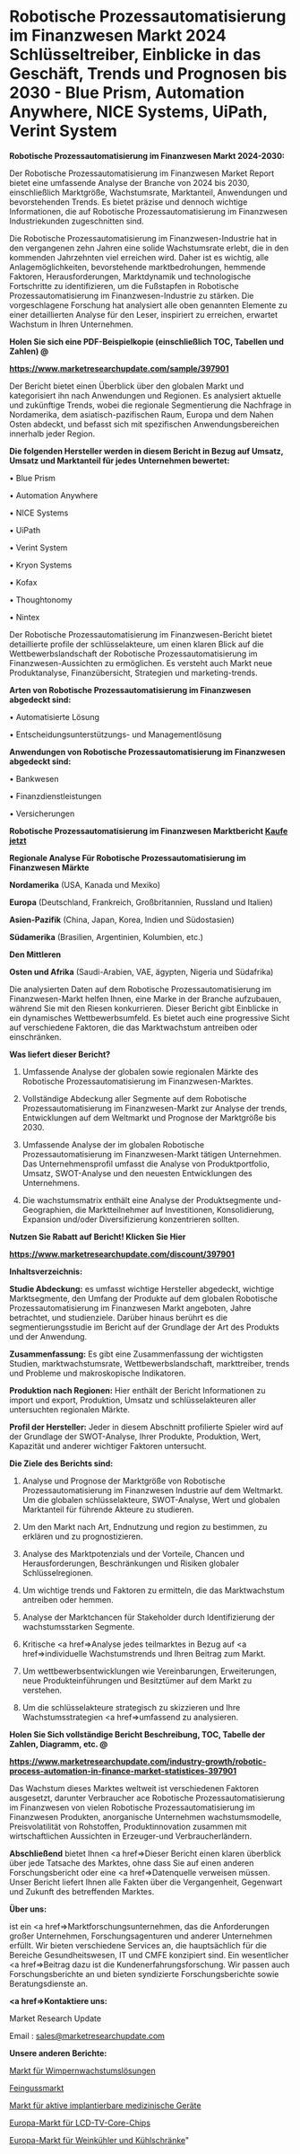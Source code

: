 # Robotische Prozessautomatisierung im Finanzwesen Markt 2024 Schlüsseltreiber, Einblicke in das Geschäft, Trends und Prognosen bis 2030 - Blue Prism, Automation Anywhere, NICE Systems, UiPath, Verint System

<strong>Robotische Prozessautomatisierung im Finanzwesen Markt 2024-2030:</strong>

Der Robotische Prozessautomatisierung im Finanzwesen Market Report bietet eine umfassende Analyse der Branche von 2024 bis 2030, einschließlich Marktgröße, Wachstumsrate, Marktanteil, Anwendungen und bevorstehenden Trends. Es bietet präzise und dennoch wichtige Informationen, die auf Robotische Prozessautomatisierung im Finanzwesen Industriekunden zugeschnitten sind.

Die Robotische Prozessautomatisierung im Finanzwesen-Industrie hat in den vergangenen zehn Jahren eine solide Wachstumsrate erlebt, die in den kommenden Jahrzehnten viel erreichen wird. Daher ist es wichtig, alle Anlagemöglichkeiten, bevorstehende marktbedrohungen, hemmende Faktoren, Herausforderungen, Marktdynamik und technologische Fortschritte zu identifizieren, um die Fußstapfen in Robotische Prozessautomatisierung im Finanzwesen-Industrie zu stärken. Die vorgeschlagene Forschung hat analysiert alle oben genannten Elemente zu einer detaillierten Analyse für den Leser, inspiriert zu erreichen, erwartet Wachstum in Ihren Unternehmen.



<strong>Holen Sie sich eine PDF-Beispielkopie (einschließlich TOC, Tabellen und Zahlen) @
</strong>

<strong><a href=https://www.marketresearchupdate.com/sample/397901>

<strong>https://www.marketresearchupdate.com/sample/397901</u></font></a></strong></strong>

Der Bericht bietet einen Überblick über den globalen Markt und kategorisiert ihn nach Anwendungen und Regionen. Es analysiert aktuelle und zukünftige Trends, wobei die regionale Segmentierung die Nachfrage in Nordamerika, dem asiatisch-pazifischen Raum, Europa und dem Nahen Osten abdeckt, und befasst sich mit spezifischen Anwendungsbereichen innerhalb jeder Region.



<strong>Die folgenden Hersteller werden in diesem Bericht in Bezug auf Umsatz, Umsatz und Marktanteil für jedes Unternehmen bewertet:</strong>

• Blue Prism

• Automation Anywhere

• NICE Systems

• UiPath

• Verint System

• Kryon Systems

• Kofax

• Thoughtonomy

• Nintex

Der Robotische Prozessautomatisierung im Finanzwesen-Bericht bietet detaillierte profile der schlüsselakteure, um einen klaren Blick auf die Wettbewerbslandschaft der Robotische Prozessautomatisierung im Finanzwesen-Aussichten zu ermöglichen. Es versteht auch Markt neue Produktanalyse, Finanzübersicht, Strategien und marketing-trends.



<strong>Arten von Robotische Prozessautomatisierung im Finanzwesen abgedeckt sind:</strong>

• Automatisierte Lösung

• Entscheidungsunterstützungs- und Managementlösung



<strong>Anwendungen von Robotische Prozessautomatisierung im Finanzwesen abgedeckt sind:</strong>

• Bankwesen

• Finanzdienstleistungen

• Versicherungen



<strong>Robotische Prozessautomatisierung im Finanzwesen Marktbericht <a href=https://www.marketresearchupdate.com/buynow/397901>Kaufe jetzt</a></strong>



<strong>Regionale Analyse Für Robotische Prozessautomatisierung im Finanzwesen Märkte</strong>



<strong>Nordamerika</strong> (USA, Kanada und Mexiko)



<strong>Europa</strong> (Deutschland, Frankreich, Großbritannien, Russland und Italien)



<strong>Asien-Pazifik</strong> (China, Japan, Korea, Indien und Südostasien)



<strong>Südamerika</strong> (Brasilien, Argentinien, Kolumbien, etc.)



<strong>Den Mittleren</strong> 

<strong>Osten und Afrika</strong> (Saudi-Arabien, VAE, ägypten, Nigeria und Südafrika)

Die analysierten Daten auf dem Robotische Prozessautomatisierung im Finanzwesen-Markt helfen Ihnen, eine Marke in der Branche aufzubauen, während Sie mit den Riesen konkurrieren. Dieser Bericht gibt Einblicke in ein dynamisches Wettbewerbsumfeld. Es bietet auch eine progressive Sicht auf verschiedene Faktoren, die das Marktwachstum antreiben oder einschränken.



<strong>Was liefert dieser Bericht?</strong>

1. Umfassende Analyse der globalen sowie regionalen Märkte des Robotische Prozessautomatisierung im Finanzwesen-Marktes.

2. Vollständige Abdeckung aller Segmente auf dem Robotische Prozessautomatisierung im Finanzwesen-Markt zur Analyse der trends, Entwicklungen auf dem Weltmarkt und Prognose der Marktgröße bis 2030.

3. Umfassende Analyse der im globalen Robotische Prozessautomatisierung im Finanzwesen-Markt tätigen Unternehmen. Das Unternehmensprofil umfasst die Analyse von Produktportfolio, Umsatz, SWOT-Analyse und den neuesten Entwicklungen des Unternehmens.

4. Die wachstumsmatrix enthält eine Analyse der Produktsegmente und-Geographien, die Marktteilnehmer auf Investitionen, Konsolidierung, Expansion und/oder Diversifizierung konzentrieren sollten.



<strong>Nutzen Sie Rabatt auf Bericht! Klicken Sie Hier
</strong>

<strong><a href=https://www.marketresearchupdate.com/discount/397901>https://www.marketresearchupdate.com/discount/397901</b></u></font></strong></a>



<strong>Inhaltsverzeichnis:</strong>



<strong>Studie Abdeckung:</strong> es umfasst wichtige Hersteller abgedeckt, wichtige Marktsegmente, den Umfang der Produkte auf dem globalen Robotische Prozessautomatisierung im Finanzwesen Markt angeboten, Jahre betrachtet, und studienziele. Darüber hinaus berührt es die segmentierungsstudie im Bericht auf der Grundlage der Art des Produkts und der Anwendung.



<strong>Zusammenfassung:</strong> Es gibt eine Zusammenfassung der wichtigsten Studien, marktwachstumsrate, Wettbewerbslandschaft, markttreiber, trends und Probleme und makroskopische Indikatoren.



<strong>Produktion nach Regionen:</strong> Hier enthält der Bericht Informationen zu import und export, Produktion, Umsatz und schlüsselakteuren aller untersuchten regionalen Märkte.



<strong>Profil der Hersteller:</strong> Jeder in diesem Abschnitt profilierte Spieler wird auf der Grundlage der SWOT-Analyse, Ihrer Produkte, Produktion, Wert, Kapazität und anderer wichtiger Faktoren untersucht.



<strong>Die Ziele des Berichts sind:</strong>

1) Analyse und Prognose der Marktgröße von Robotische Prozessautomatisierung im Finanzwesen Industrie auf dem Weltmarkt.
Um die globalen schlüsselakteure, SWOT-Analyse, Wert und globalen Marktanteil für führende Akteure zu studieren.

2) Um den Markt nach Art, Endnutzung und region zu bestimmen, zu erklären und zu prognostizieren.

3) Analyse des Marktpotenzials und der Vorteile, Chancen und Herausforderungen, Beschränkungen und Risiken globaler Schlüsselregionen.

4) Um wichtige trends und Faktoren zu ermitteln, die das Marktwachstum antreiben oder hemmen.

5) Analyse der Marktchancen für Stakeholder durch Identifizierung der wachstumsstarken Segmente.

6) Kritische <a href=>Analyse</a> jedes teilmarktes in Bezug auf <a href=>individuelle</a> Wachstumstrends und Ihren Beitrag zum Markt.

7) Um wettbewerbsentwicklungen wie Vereinbarungen, Erweiterungen, neue Produkteinführungen und Besitztümer auf dem Markt zu verstehen.

8) Um die schlüsselakteure strategisch zu skizzieren und Ihre Wachstumsstrategien <a href=>umfassend</a> zu analysieren.



<strong>Holen Sie Sich vollständige Bericht Beschreibung, TOC, Tabelle der Zahlen, Diagramm, etc. @ </strong>

<strong><a href=https://www.marketresearchupdate.com/industry-growth/robotic-process-automation-in-finance-market-statistices-397901>https://www.marketresearchupdate.com/industry-growth/robotic-process-automation-in-finance-market-statistices-397901</a></font></strong>

Das Wachstum dieses Marktes weltweit ist verschiedenen Faktoren ausgesetzt, darunter Verbraucher ace Robotische Prozessautomatisierung im Finanzwesen von vielen Robotische Prozessautomatisierung im Finanzwesen Produkten, anorganische Unternehmen wachstumsmodelle, Preisvolatilität von Rohstoffen, Produktinnovation zusammen mit wirtschaftlichen Aussichten in Erzeuger-und Verbraucherländern.



<strong>Abschließend</strong> bietet Ihnen <a href=>Dieser</a> Bericht einen klaren überblick über jede Tatsache des Marktes, ohne dass Sie auf einen anderen Forschungsbericht oder eine <a href=>Datenquelle</a> verweisen müssen. Unser Bericht liefert Ihnen alle Fakten über die Vergangenheit, Gegenwart und Zukunft des betreffenden Marktes.



<strong>Über uns:</strong>

 ist ein <a href=>Marktfors</a>chungsunternehmen, das die Anforderungen großer Unternehmen, Forschungsagenturen und anderer Unternehmen erfüllt. Wir bieten verschiedene Services an, die hauptsächlich für die Bereiche Gesundheitswesen, IT und CMFE konzipiert sind. Ein wesentlicher <a href=>Beitrag</a> dazu ist die Kundenerfahrungsforschung. Wir passen auch Forschungsberichte an und bieten syndizierte Forschungsberichte sowie Beratungsdienste an.



<strong><a href=>Kontaktiere uns:</a></strong>

Market Research Update

Email : sales@marketresearchupdate.com



<strong>Unsere anderen Berichte:</strong>

<a href=https://www.linkedin.com/pulse/eyelash-growth-solution-market-has-huge-industry>Markt für Wimpernwachstumslösungen</a>

<a href=https://www.linkedin.com/pulse/investment-casting-market-size-share-outlook>Feingussmarkt</a>

<a href=https://www.linkedin.com/pulse/active-implantable-medical-devices-market-analysis>Markt für aktive implantierbare medizinische Geräte</a>

<a href=https://www.linkedin.com/pulse/europe-lcd-tv-core-chip-market-2023-huge-business>Europa-Markt für LCD-TV-Core-Chips</a>

<a href=https://www.linkedin.com/pulse/europe-wine-cooler-refrigerator-market-2023-2030-growth>Europa-Markt für Weinkühler und Kühlschränke</a>"
